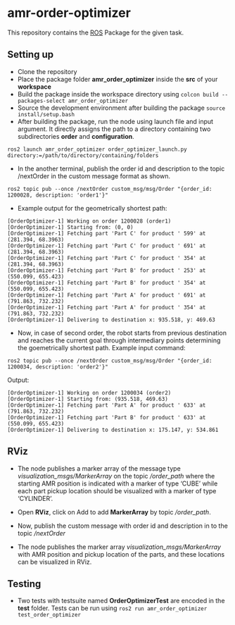 # amr-order-optimizer
This repository contains the [ROS](https://www.ros.org/) Package for the given task.

## Setting up
- Clone the repository
- Place the package folder **amr_order_optimizer** inside the **src** of your **workspace**
- Build the package inside the workspace directory using `colcon build --packages-select amr_order_optimizer`
- Source the development environment after building the package `source install/setup.bash`
- After building the package, run the node using launch file and input argument. It directly assigns the path to a directory containing two subdirectories **order** and **configuration**.
```
ros2 launch amr_order_optimizer order_optimizer_launch.py directory:=/path/to/directory/containing/folders
```
- In the another terminal, publish the order id and description to the topic /nextOrder in the custom message format as shown.
```
ros2 topic pub --once /nextOrder custom_msg/msg/Order "{order_id: 1200028, description: 'order1'}"
```
- Example output for the geometrically shortest path: 
```
[OrderOptimizer-1] Working on order 1200028 (order1)
[OrderOptimizer-1] Starting from: (0, 0)
[OrderOptimizer-1] Fetching part 'Part C' for product ' 599' at (281.394, 68.3963)
[OrderOptimizer-1] Fetching part 'Part C' for product ' 691' at (281.394, 68.3963)
[OrderOptimizer-1] Fetching part 'Part C' for product ' 354' at (281.394, 68.3963)
[OrderOptimizer-1] Fetching part 'Part B' for product ' 253' at (550.099, 655.423)
[OrderOptimizer-1] Fetching part 'Part B' for product ' 354' at (550.099, 655.423)
[OrderOptimizer-1] Fetching part 'Part A' for product ' 691' at (791.863, 732.232)
[OrderOptimizer-1] Fetching part 'Part A' for product ' 354' at (791.863, 732.232)
[OrderOptimizer-1] Delivering to destination x: 935.518, y: 469.63
```

- Now, in case of second order, the robot starts from previous destination and reaches the current goal through intermediary points determining the goemetrically shortest path. Example input command:
```
ros2 topic pub --once /nextOrder custom_msg/msg/Order "{order_id: 1200034, description: 'order2'}"
```
Output:
```
[OrderOptimizer-1] Working on order 1200034 (order2)
[OrderOptimizer-1] Starting from: (935.518, 469.63)
[OrderOptimizer-1] Fetching part 'Part A' for product ' 633' at (791.863, 732.232)
[OrderOptimizer-1] Fetching part 'Part B' for product ' 633' at (550.099, 655.423)
[OrderOptimizer-1] Delivering to destination x: 175.147, y: 534.861
```

## RViz
- The node publishes a marker array of the message type *visualization_msgs/MarkerArray* on the topic */order_path* where the starting AMR position is indicated with a marker of type ‘CUBE’ while each part pickup location should be visualized with a marker of type ‘CYLINDER’.

- Open **RViz**, click on Add to add **MarkerArray** by topic */order_path*.
- Now, publish the custom message with order id and description in to the topic */nextOrder*
- The node publishes the marker array *visualization_msgs/MarkerArray* with AMR position and pickup location of the parts, and these locations can be visualized in RViz.

## Testing
- Two tests with testsuite named **OrderOptimizerTest** are encoded in the **test** folder. Tests can be run using `ros2 run amr_order_optimizer test_order_optimizer`

